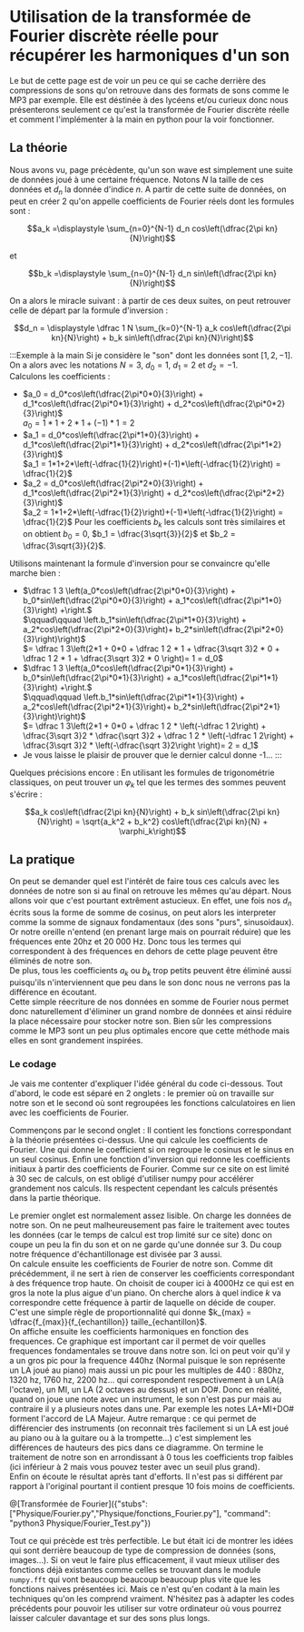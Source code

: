 # Utilisation de la transformée de Fourier discrète réelle pour récupérer les harmoniques d'un son

Le but de cette page est de voir un peu ce qui se cache derrière des compressions de sons qu'on retrouve dans des formats de sons comme le MP3 par exemple. Elle est déstinée à des lycéens et/ou curieux donc nous présenterons seulement ce qu'est la transformée de Fourier discrète réelle et comment l'implémenter à la main en python pour la voir fonctionner. 

## La théorie

Nous avons vu, page précèdente, qu'un son wave est simplement une suite de données joué à une certaine fréquence. Notons $`N`$ la taille de ces données et $`d_n`$ la donnée d'indice $`n`$. A partir de cette suite de données, on peut en créer 2 qu'on appelle coefficients de Fourier réels  dont les formules sont :
``` math
a_k =\displaystyle \sum_{n=0}^{N-1} d_n cos\left(\dfrac{2\pi kn}{N}\right)
```
et 
```math
b_k =\displaystyle \sum_{n=0}^{N-1} d_n sin\left(\dfrac{2\pi kn}{N}\right)
```

On a alors le miracle suivant : à partir de ces deux suites, on peut retrouver celle de départ par la formule d'inversion :

```math
d_n = \displaystyle \dfrac 1 N \sum_{k=0}^{N-1} a_k cos\left(\dfrac{2\pi kn}{N}\right) + b_k sin\left(\dfrac{2\pi kn}{N}\right)
```

:::Exemple à la main
Si je considère le "son" dont les données sont $`[1,2,-1]`$. On a alors avec les notations $`N=3`$, $`d_0=1`$, $`d_1=2`$ et $`d_2=-1`$.  
Calculons les coefficients :
- $`a_0 = d_0*cos\left(\dfrac{2\pi*0*0}{3}\right) + d_1*cos\left(\dfrac{2\pi*0*1}{3}\right) + d_2*cos\left(\dfrac{2\pi*0*2}{3}\right)`$  
  $`a_0 = 1*1+2*1+(-1)*1 = 2`$
- $`a_1 = d_0*cos\left(\dfrac{2\pi*1*0}{3}\right) + d_1*cos\left(\dfrac{2\pi*1*1}{3}\right) + d_2*cos\left(\dfrac{2\pi*1*2}{3}\right)`$  
  $`a_1 = 1*1+2*\left(-\dfrac{1}{2}\right)+(-1)*\left(-\dfrac{1}{2}\right) = \dfrac{1}{2}`$
- $`a_2 = d_0*cos\left(\dfrac{2\pi*2*0}{3}\right) + d_1*cos\left(\dfrac{2\pi*2*1}{3}\right) + d_2*cos\left(\dfrac{2\pi*2*2}{3}\right)`$  
  $`a_2 = 1*1+2*\left(-\dfrac{1}{2}\right)+(-1)*\left(-\dfrac{1}{2}\right) = \dfrac{1}{2}`$
Pour les coefficients $`b_k`$ les calculs sont très similaires et on obtient $`b_0 = 0`$, $`b_1 = \dfrac{3\sqrt{3}}{2}`$ et $`b_2 = \dfrac{3\sqrt{3}}{2}`$.

Utilisons maintenant la formule d'inversion pour se convaincre qu'elle marche bien :
- $`\dfrac 1 3 \left(a_0*cos\left(\dfrac{2\pi*0*0}{3}\right) + b_0*sin\left(\dfrac{2\pi*0*0}{3}\right) + a_1*cos\left(\dfrac{2\pi*1*0}{3}\right) +\right.`$  
  $`\qquad\qquad \left.b_1*sin\left(\dfrac{2\pi*1*0}{3}\right) + a_2*cos\left(\dfrac{2\pi*2*0}{3}\right)+ b_2*sin\left(\dfrac{2\pi*2*0}{3}\right)\right)`$  
  $`= \dfrac 1 3\left(2*1 + 0*0 + \dfrac 1 2 * 1 + \dfrac{3\sqrt 3}2 * 0 + \dfrac 1 2 * 1 + \dfrac{3\sqrt 3}2 * 0 \right)= 1 = d_0`$
- $`\dfrac 1 3 \left(a_0*cos\left(\dfrac{2\pi*0*1}{3}\right) + b_0*sin\left(\dfrac{2\pi*0*1}{3}\right) + a_1*cos\left(\dfrac{2\pi*1*1}{3}\right) +\right.`$  
  $`\qquad\qquad \left.b_1*sin\left(\dfrac{2\pi*1*1}{3}\right) + a_2*cos\left(\dfrac{2\pi*2*1}{3}\right)+ b_2*sin\left(\dfrac{2\pi*2*1}{3}\right)\right)`$  
  $`= \dfrac 1 3\left(2*1 + 0*0 + \dfrac 1 2 * \left(-\dfrac 1 2\right) + \dfrac{3\sqrt 3}2 * \dfrac{\sqrt 3}2 + \dfrac 1 2 * \left(-\dfrac 1 2\right) + \dfrac{3\sqrt 3}2 * \left(-\dfrac{\sqrt 3}2\right \right)= 2 = d_1`$
- Je vous laisse le plaisir de prouver que le dernier calcul donne -1...
:::

Quelques précisions encore : En utilisant les formules de trigonométrie classiques, on peut trouver un $`\varphi_k`$ tel que les termes des sommes peuvent s'écrire :  
```math
a_k cos\left(\dfrac{2\pi kn}{N}\right) + b_k sin\left(\dfrac{2\pi kn}{N}\right) = \sqrt{a_k^2 + b_k^2} cos\left(\dfrac{2\pi kn}{N} + \varphi_k\right)
```

## La pratique 
On peut se demander quel est l'intérêt de faire tous ces calculs avec les données de notre son si au final on retrouve les mêmes qu'au départ. Nous allons voir que c'est pourtant extrêment astucieux. En effet, une fois nos $`d_n`$ écrits sous la forme de somme de cosinus, on peut alors les interpreter comme la somme de signaux fondamentaux (des sons "purs", sinusoidaux). Or notre oreille n'entend (en prenant large mais on pourrait réduire) que les fréquences ente 20hz et 20 000 Hz. Donc tous les termes qui correspondent à des fréquences en dehors de cette plage peuvent être éliminés de notre son.  
De plus, tous les coefficients $`a_k`$ ou $`b_k`$ trop petits peuvent être éliminé aussi puisqu'ils n'interviennent que peu dans le son donc nous ne verrons pas la différence en écoutant.  
Cette simple réecriture de nos données en somme de Fourier nous permet donc naturellement d'éliminer un grand nombre de données et ainsi réduire la place nécessaire pour stocker notre son. Bien sûr les compressions comme le MP3 sont un peu plus optimales encore que cette méthode mais elles en sont grandement inspirées.

### Le codage 
Je vais me contenter d'expliquer l'idée général du code ci-dessous. 
Tout d'abord, le code est séparé en 2 onglets : le premier où on  travaille sur notre son et le second où sont regroupées les fonctions calculatoires en lien avec les coefficients de Fourier.  

Commençons par le second onglet : Il contient les fonctions correspondant à la théorie présentées ci-dessus. Une qui calcule les coefficients de Fourier. Une qui donne le coefficient si on regroupe le cosinus et le sinus en un seul cosinus. Enfin une fonction d'inversion qui redonne les coefficients initiaux à partir des coefficients de Fourier. Comme sur ce site on est limité à 30 sec de calculs, on est obligé d'utiliser numpy pour accélérer grandement nos calculs. Ils respectent cependant les calculs présentés dans la partie théorique.

Le premier onglet est normalement assez lisible. On charge les données de notre son. On ne peut malheureusement pas faire le traitement avec toutes les données (car le temps de calcul est trop limité sur ce site) donc on coupe un peu la fin du son et on ne garde qu'une donnée sur 3. Du coup notre fréquence d'échantillonage est divisée par 3 aussi.  
On calcule ensuite les coefficients de Fourier de notre son. Comme dit précédemment, il ne sert à rien de conserver les coefficients correspondant à des fréquence trop haute. On choisit de couper ici à 4000Hz ce qui est en gros la note la plus aigue d'un piano. On cherche alors à quel indice $`k`$ va correspondre cette fréquence à partir de laquelle on décide de couper. C'est une simple règle de proportionnalité qui donne $`k_{max} = \dfrac{f_{max}}{f_{echantillon}} taille_{echantillon}`$.  
On affiche ensuite les coefficients harmoniques en fonction des frequences. Ce graphique est important car il permet de voir quelles frequences fondamentales se trouve dans notre son. Ici on peut voir qu'il y a un gros pic pour la frequence 440hz (Normal puisque le son représente un LA joué au piano) mais aussi un pic pour les multiples de 440 : 880hz, 1320 hz, 1760 hz, 2200 hz... qui correspondent respectivement à un LA(à l'octave), un MI, un LA (2 octaves au dessus) et un DO#. Donc en réalité, quand on joue une note avec un instrument, le son n'est pas pur mais au contraire il y a plusieurs notes dans une. Par exemple les notes LA+MI+DO# forment l'accord de LA Majeur. Autre remarque : ce qui permet de différencier des instruments (on reconnait très facilement si un LA est joué au piano ou à la guitare ou à la trompette...) c'est simplement les différences de hauteurs des pics dans ce diagramme. 
On termine le traitement de notre son en arrondissant à 0 tous les coefficients trop faibles (ici inférieur à 2 mais vous pouvez tester avec un seuil plus grand).  
Enfin on écoute le résultat après tant d'efforts. Il n'est pas si différent par rapport à l'original pourtant il contient presque 10 fois moins de coefficients.

@[Transformée de Fourier]({"stubs": ["Physique/Fourier.py","Physique/fonctions_Fourier.py"], "command": "python3 Physique/Fourier_Test.py"})

Tout ce qui précède est très perfectible. Le but était ici de montrer les idées qui sont derrière beaucoup de type de compression de données (sons, images...). Si on veut le faire plus efficacement, il vaut mieux utiliser des fonctions déjà existantes comme celles se trouvant dans le module `numpy.fft` qui vont beaucoup beaucoup beaucoup plus vite que les fonctions naives présentées ici. Mais ce n'est qu'en codant à la main les techniques qu'on les comprend vraiment. N'hésitez pas à adapter les codes précédents pour pouvoir les utiliser sur votre ordinateur où vous pourrez laisser calculer davantage et sur des sons plus longs. 
